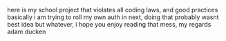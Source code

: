 here is my school project that violates all coding laws, and good practices 
basically i am trying to roll my own auth in next, doing that probably wasnt best idea
but whatever, i hope you enjoy reading that mess, my regards adam ducken 